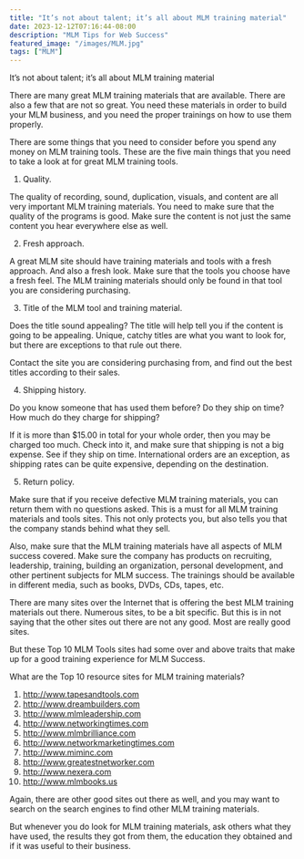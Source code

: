 ```yaml
---
title: "It’s not about talent; it’s all about MLM training material"
date: 2023-12-12T07:16:44-08:00
description: "MLM Tips for Web Success"
featured_image: "/images/MLM.jpg"
tags: ["MLM"]
---
```


It’s not about talent; it’s all about MLM training material


There are many great MLM training materials that are available. There are also a few that are not so great. You need these materials in order to build your MLM business, and you need the proper trainings on how to use them properly.

There are some things that you need to consider before you spend any money on MLM training tools. These are the five main things that you need to take a look at for great MLM training tools.

1. Quality.

The quality of recording, sound, duplication, visuals, and content are all very important MLM training materials. You need to make sure that the quality of the programs is good. Make sure the content is not just the same content you hear everywhere else as well.

2. Fresh approach.

A great MLM site should have training materials and tools with a fresh approach. And also a fresh look. Make sure that the tools you choose have a fresh feel. The MLM training materials should only be found in that tool you are considering purchasing.

3. Title of the MLM tool and training material.

Does the title sound appealing? The title will help tell you if the content is going to be appealing. Unique, catchy titles are what you want to look for, but there are exceptions to that rule out there.
 
Contact the site you are considering purchasing from, and find out the best titles according to their sales.

4. Shipping history.

Do you know someone that has used them before? Do they ship on time? How much do they charge for shipping? 

If it is more than $15.00 in total for your whole order, then you may be charged too much. Check into it, and make sure that shipping is not a big expense.  See if they ship on time. 
International orders are an exception, as shipping rates can be quite expensive, depending on the destination.

5. Return policy.

Make sure that if you receive defective MLM training materials, you can return them with no questions asked. This is a must for all MLM training materials and tools sites. This not only protects you, but also tells you that the company stands behind what they sell.

Also, make sure that the MLM training materials have all aspects of MLM success covered. Make sure the company has products on recruiting, leadership, training, building an organization, personal development, and other pertinent subjects for MLM success. The trainings should be available in different media, such as books, DVDs, CDs, tapes, etc.

There are many sites over the Internet that is offering the best MLM training materials out there. Numerous sites, to be a bit specific. But this is in not saying that the other sites out there are not any good. Most are really good sites. 

But these Top 10 MLM Tools sites had some over and above traits that make up for a good training experience for MLM Success.

What are the Top 10 resource sites for MLM training materials?

1) http://www.tapesandtools.com
2) http://www.dreambuilders.com
3) http://www.mlmleadership.com
4) http://www.networkingtimes.com
5) http://www.mlmbrilliance.com
6) http://www.networkmarketingtimes.com
7) http://www.miminc.com
8) http://www.greatestnetworker.com
9) http://www.nexera.com
10) http://www.mlmbooks.us

Again, there are other good sites out there as well, and you may want to search on the search engines to find other MLM training materials.

But whenever you do look for MLM training materials, ask others what they have used, the results they got from them, the education they obtained and if it was useful to their business.

